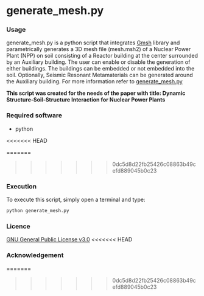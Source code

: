 generate_mesh.py
=========


### Usage

generate_mesh.py is a python script that integrates [Gmsh](https://gmsh.info/) library and parametrically generates a 3D mesh file (mesh.msh2) of a Nuclear Power Plant (NPP) on soil consisting of a Reactor building at the center surrounded by an Auxiliary building. The user can enable or disable the generation of either buildings. The buildings can be embedded or not embedded into the soil. Optionally, Seismic Resonant Metamaterials can be generated around the Auxiliary building. For more information refer to [generate_mesh.py](./generate_mesh.py)

****This script was created for the needs of the paper with title: Dynamic Structure-Soil-Structure Interaction for Nuclear Power Plants****


### Required software

- python

<<<<<<< HEAD

=======
>>>>>>> 0dc5d8d22fb25426c08863b49cefd889045b0c23
### Execution

To execute this script, simply open a terminal and type:

```bash
python generate_mesh.py
```


### Licence

[GNU General Public License v3.0](./COPYING)
<<<<<<< HEAD


### Acknowledgement
=======
>>>>>>> 0dc5d8d22fb25426c08863b49cefd889045b0c23
